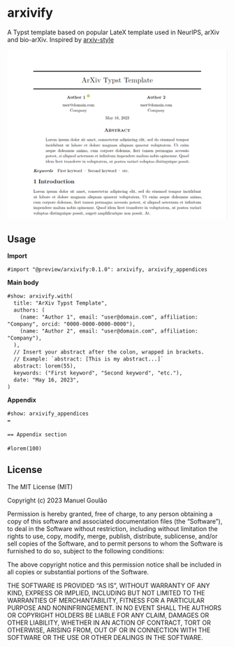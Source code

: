 # arxivify

A Typst template based on popular LateX template used in NeurIPS, arXiv and bio-arXiv. Inspired by [arxiv-style](https://github.com/kourgeorge/arxiv-style)

![Example](template/example.png)

## Usage

**Import**

```
#import "@preview/arxivify:0.1.0": arxivify, arxivify_appendices
```

**Main body**

```
#show: arxivify.with(
  title: "ArXiv Typst Template",
  authors: (
    (name: "Author 1", email: "user@domain.com", affiliation: "Company", orcid: "0000-0000-0000-0000"),
    (name: "Author 2", email: "user@domain.com", affiliation: "Company"),
  ),
  // Insert your abstract after the colon, wrapped in brackets.
  // Example: `abstract: [This is my abstract...]`
  abstract: lorem(55),
  keywords: ("First keyword", "Second keyword", "etc."),
  date: "May 16, 2023",
)
```

**Appendix**

```
#show: arxivify_appendices
=

== Appendix section

#lorem(100)

```

## License
The MIT License (MIT)

Copyright (c) 2023 Manuel Goulão

Permission is hereby granted, free of charge, to any person obtaining a copy of this software and associated documentation files (the “Software”), to deal in the Software without restriction, including without limitation the rights to use, copy, modify, merge, publish, distribute, sublicense, and/or sell copies of the Software, and to permit persons to whom the Software is furnished to do so, subject to the following conditions:

The above copyright notice and this permission notice shall be included in all copies or substantial portions of the Software.

THE SOFTWARE IS PROVIDED “AS IS”, WITHOUT WARRANTY OF ANY KIND, EXPRESS OR IMPLIED, INCLUDING BUT NOT LIMITED TO THE WARRANTIES OF MERCHANTABILITY, FITNESS FOR A PARTICULAR PURPOSE AND NONINFRINGEMENT. IN NO EVENT SHALL THE AUTHORS OR COPYRIGHT HOLDERS BE LIABLE FOR ANY CLAIM, DAMAGES OR OTHER LIABILITY, WHETHER IN AN ACTION OF CONTRACT, TORT OR OTHERWISE, ARISING FROM, OUT OF OR IN CONNECTION WITH THE SOFTWARE OR THE USE OR OTHER DEALINGS IN THE SOFTWARE.
